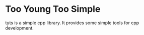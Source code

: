 # Too Young Too Simple

tyts is a simple cpp library. It provides some simple tools for cpp development.
